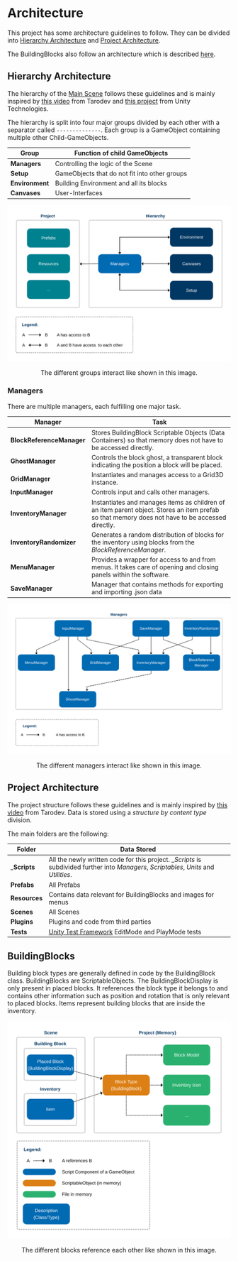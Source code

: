# Architecture
This project has some architecture guidelines to follow. They can be divided into [Hierarchy Architecture](#hierarchy) and [Project Architecture](#project).

The BuildingBlocks also follow an architecture which is described [here](#architecture).

## <a name="hierarchy"></a> Hierarchy Architecture
The hierarchy of the [Main Scene](/Brick-Building-Simulator/Assets/Scenes/BuildingScene.unity) follows these guidelines and is mainly inspired by [this video](https://youtu.be/tE1qH8OxO2Y?si=E4HgbW2wHT6wz7XR) from Tarodev and [this project](https://github.com/UnityTechnologies/open-project-1) from Unity Technologies.

The hierarchy is split into four major groups divided by each other with a separator called `--------------`. Each group is a GameObject containing multiple other Child-GameObjects.

|Group|Function of child GameObjects|
|-|-|
|__Managers__|Controlling the logic of the Scene|
|__Setup__|GameObjects that do not fit into other groups|
|__Environment__|Building Environment and all its blocks|
|__Canvases__|User-Interfaces|

![The Managers group has access to the Project files and the groups Environment, Canvases and Setup. All the groups can access the Managers group.](fig/architecture.svg "Interaction between groups")<p style="text-align: center;">The different groups interact like shown in this image.</p>

### Managers
There are multiple managers, each fulfilling one major task.

|Manager|Task|
|-|-|
|__BlockReferenceManager__|Stores BuildingBlock Scriptable Objects (Data Containers) so that memory does not have to be accessed directly.|
|__GhostManager__|Controls the block ghost, a transparent block indicating the position a block will be placed.|
|__GridManager__|Instantiates and manages access to a Grid3D instance.|
|__InputManager__|Controls input and calls other managers.|
|__InventoryManager__|Instantiates and manages items as children of an item parent object. Stores an item prefab so that memory does not have to be accessed directly.|
|__InventoryRandomizer__| Generates a random distribution of blocks for the inventory using blocks from the _BlockReferenceManager_.|
|__MenuManager__|Provides a wrapper for access to and from menus. It takes care of opening and closing panels within the software.|
|__SaveManager__|Manager that contains methods for exporting and importing .json data|

![Input accesses Menu, Grid, Inventory, Ghost. Save accesses Grid, Inventor, BlockReference. InventoryRandomizer accesses Inventory, BlockReference. Inventory accesses Ghost.](fig/managers.svg "Interaction between managers")<p style="text-align: center;">The different managers interact like shown in this image.</p>

## <a name="project"></a> Project Architecture
The project structure follows these guidelines and is mainly inspired by [this video](https://youtu.be/tE1qH8OxO2Y?si=E4HgbW2wHT6wz7XR) from Tarodev. Data is stored using a _structure by content type_ division.

The main folders are the following:

|Folder|Data Stored|
|-|-|
|___Scripts__|All the newly written code for this project. __Scripts_ is subdivided further into _Managers_, _Scriptables_, _Units_ and _Utilities_.|
|__Prefabs__|All Prefabs|
|__Resources__|Contains data relevant for BuildingBlocks and images for menus|
|__Scenes__|All Scenes|
|__Plugins__|Plugins and code from third parties|
|__Tests__|[Unity Test Framework](https://docs.unity3d.com/Packages/com.unity.test-framework@2.0/manual/index.html) EditMode and PlayMode tests|


## <a name="project"></a> BuildingBlocks
Building block types are generally defined in code by the BuildingBlock class. BuildingBlocks are ScriptableObjects. The BuildingBlockDisplay is only present in placed blocks. It references the block type it belongs to and contains other information such as position and rotation that is only relevant to placed blocks. Items represent building blocks that are inside the inventory.

![BuildingBlockDisplay references BuildingBlock, BuildingBlock references block model, icon and more.](fig/block-meaning.svg "References between managers")<p style="text-align: center;">The different blocks reference each other like shown in this image.</p>